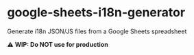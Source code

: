 # google-sheets-i18n-generator

Generate i18n JSON/JS files from a Google Sheets spreadsheet

:warning: **WIP: Do NOT use for production**
